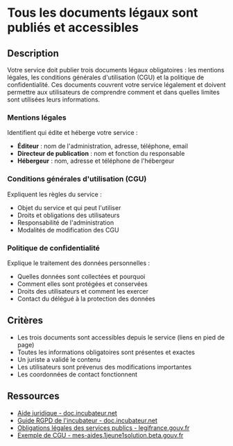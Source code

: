 # Tous les documents légaux sont publiés et accessibles

## Description

Votre service doit publier trois documents légaux obligatoires : les
mentions légales, les conditions générales d'utilisation (CGU) et la
politique de confidentialité. Ces documents couvrent votre service
légalement et doivent permettre aux utilisateurs de comprendre comment
et dans quelles limites sont utilisées leurs informations.

### Mentions légales

Identifient qui édite et héberge votre service :

- **Éditeur** : nom de l'administration, adresse, téléphone, email
- **Directeur de publication** : nom et fonction du responsable
- **Hébergeur** : nom, adresse et téléphone de l'hébergeur

### Conditions générales d'utilisation (CGU)

Expliquent les règles du service :

- Objet du service et qui peut l'utiliser
- Droits et obligations des utilisateurs
- Responsabilité de l'administration
- Modalités de modification des CGU

### Politique de confidentialité

Explique le traitement des données personnelles :

- Quelles données sont collectées et pourquoi
- Comment elles sont protégées et conservées
- Droits des utilisateurs et comment les exercer
- Contact du délégué à la protection des données

## Critères

- Les trois documents sont accessibles depuis le service (liens en pied de page)
- Toutes les informations obligatoires sont présentes et exactes
- Un juriste a validé le contenu
- Les utilisateurs sont prévenus des modifications importantes
- Les coordonnées de contact fonctionnent

## Ressources

- [Aide juridique - doc.incubateur.net](https://doc.incubateur.net/communaute/solliciter-et-contribuer-a-la-communaute/je-sollicite-de-laide-transverse/mise-en-conformite-rgpd-et-conseil-juridique)
- [Guide RGPD de l'incubateur - doc.incubateur.net](https://doc.incubateur.net/communaute/gerer-son-produit/les-standards/protection-des-donnees-personnelles)
- [Obligations légales des services publics - legifrance.gouv.fr](https://www.legifrance.gouv.fr/loda/id/JORFTEXT000000801164/)
- [Exemple de CGU - mes-aides.1jeune1solution.beta.gouv.fr](https://mes-aides.1jeune1solution.beta.gouv.fr/cgu)
